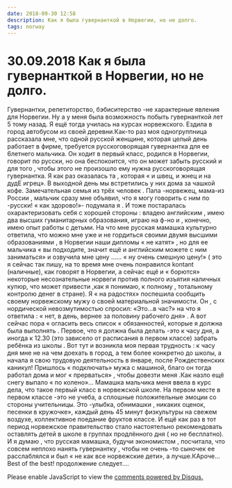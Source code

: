 ```yaml
---
date: 2018-09-30 12:58
description: Как я была гувернанткой в Норвегии, но не долго.
tags: norway
---
```

# 30.09.2018 Как я была гувернанткой в Норвегии, но не долго.

Гувернантки, репетиторство, бэбиситерство -не характерные явления для Норвегии. Ну а у меня была возможность побыть гувернанткой лет 5 тому назад. Я ещё тогда училась на курсах норвежского. Ездила в город автобусом из своей деревни.Как-то раз моя одногруппница рассказала мне, что одной русской женщине, которая целый день работает в фирме, требуется русскоговорящая гувернантка для ее 6летнего мальчика. Он ходит в первый класс, родился в Норвегии, говорит по русски, но она беспокоится, что он может забыть русский и для того , чтобы этого не произошло ему нужна русскоговорящая гувернантка.  Я как раз оказалась та , которая « и швец, и жнец и на дудЕ игрец».  В выходной день мы встретились у них дома за чашкой кофе. Замечательная семья из трёх человек . Папа -норвежец, мама-из России , мальчик сразу мне объявил, что я могу говорить с ним по -русски! « как здорово!»- подумала я . И тоже постаралась охарактеризовать себя с хорошей стороны : владею английским   , имею два высших гуманитарных образования, играю на ф-но и , конечно, имею опыт работы с детьми. На что мне русская мамашка культурно ответила,  что можно мне уже и не гордиться своими двумя высшими образованиями , в Норвегии наши дипломы « не катят» , но для ее мальчика « вы подходите, значит ещё и английским можете с ним заниматься» и озвучила мне цену ......     « ну очень смешную цену!»  ( это я сейчас так пишу, на то время мне очень понравился kontant (наличные), как говорят  в Норвегии, а сейчас ещё и « борются» некоторые несознательные норвеги против полного изъятия наличных купюр, что может привести ,как я понимаю, к полному , тотальному контролю денег в стране).  Я « на радостях» поспешила сообщить своему норвежскому мужу о своей материальной значимости. Он , с нордической невозмутимостью спросил: «Это...в час?» на что я ответила : « нет, в день, вернее за половину рабочего дня» .  А вот сейчас пора « огласить весь список « обязанностей, которые я должна была выполнять . Первое, что я должна была делать -это к часу дня, а иногда к 12.30 (это зависело от расписания в первом классе) забрать ребёнка из школы . Вот тут и возникла моя первая трудность : к часу дня мне не на чем доехать в город, а тем более конкретно до школы, а начала я свою трудовую деятельность в январе, после Рождественских каникул! Пришлось « подключать» мужа с машиной, благо он тогда работал дома и мог « прерваться» , чтобы довезти меня .Как назло ещё снегу выпало « по колено»...      Мамашка мальчика  меня ввела в курс дела, что такое первый класс в норвежской школе.  На первом месте в первом классе -это не учеба, а сплошные положительные эмоции со стороны учительницы. Это -улыбка, обнимашки , никаких оценок, песенки в кружочке», каждый день 45 минут физкультуры на свежем воздухе, коллективное поедание фруктов  классе. И ещё как раз в тот период норвежское правительство стало настоятельно рекомендовать оставлять детей в школе в группах продлённого дня ( но не бесплатно). И я думаю , что русская мамашка, будучи экономистом , посчитала, что совсем неплохо нанять гувернантку , чтобы не очень -то сыночек ее расслаблялся и был « не как все норвежские дети», а лучше.КАроче... Best of the best!           продолжение следует....

<div id="disqus_thread"></div>
<script>
    /**
    *  RECOMMENDED CONFIGURATION VARIABLES: EDIT AND UNCOMMENT THE SECTION BELOW TO INSERT DYNAMIC VALUES FROM YOUR PLATFORM OR CMS.
    *  LEARN WHY DEFINING THESE VARIABLES IS IMPORTANT: https://disqus.com/admin/universalcode/#configuration-variables    */
    /*
    var disqus_config = function () {
    this.page.url = PAGE_URL;  // Replace PAGE_URL with your page's canonical URL variable
    this.page.identifier = PAGE_IDENTIFIER; // Replace PAGE_IDENTIFIER with your page's unique identifier variable
    };
    */
    (function() { // DON'T EDIT BELOW THIS LINE
    var d = document, s = d.createElement('script');
    s.src = 'https://irina-blog-1.disqus.com/embed.js';
    s.setAttribute('data-timestamp', +new Date());
    (d.head || d.body).appendChild(s);
    })();
</script>
<noscript>Please enable JavaScript to view the <a href="https://disqus.com/?ref_noscript">comments powered by Disqus.</a></noscript>
